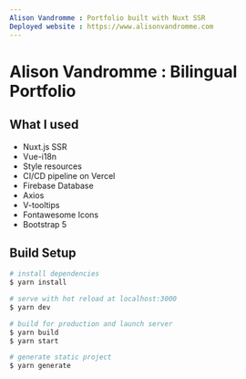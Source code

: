 ```yaml
---
Alison Vandromme : Portfolio built with Nuxt SSR
Deployed website : https://www.alisonvandromme.com
---
```


# Alison Vandromme : Bilingual Portfolio

## What I used

- Nuxt.js SSR
- Vue-i18n
- Style resources
- CI/CD pipeline on Vercel
- Firebase Database
- Axios
- V-tooltips
- Fontawesome Icons
- Bootstrap 5
## Build Setup

```bash
# install dependencies
$ yarn install

# serve with hot reload at localhost:3000
$ yarn dev

# build for production and launch server
$ yarn build
$ yarn start

# generate static project
$ yarn generate
```
